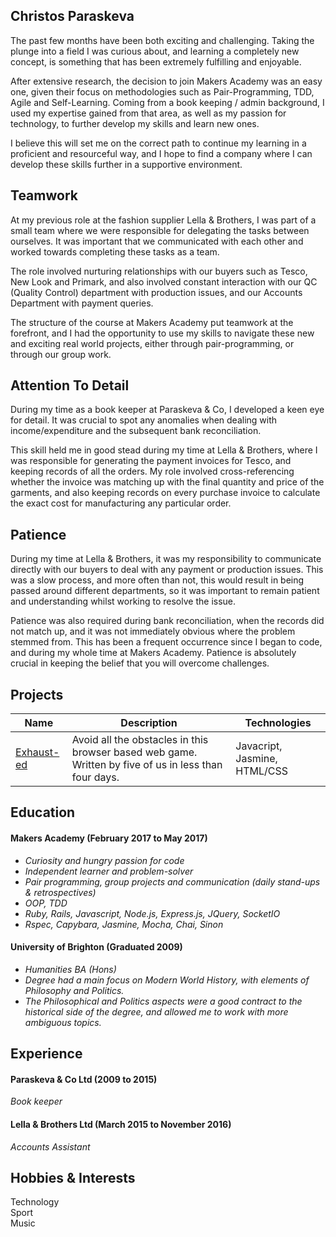 ## Christos Paraskeva


The past few months have been both exciting and challenging. Taking the plunge into a field I was curious about, and learning a completely new concept, is something that has been extremely fulfilling and enjoyable.

After extensive research, the decision to join Makers Academy was an easy one, given their focus on methodologies such as Pair-Programming, TDD, Agile and Self-Learning. Coming from a book keeping / admin background, I used my expertise gained from that area, as well as my passion for technology, to further develop my skills and learn new ones.

I believe this will set me on the correct path to continue my learning in a proficient and resourceful way, and I hope to find a company where I can develop these skills further in a supportive environment.


## Teamwork

At my previous role at the fashion supplier Lella & Brothers, I was part of a small team where we were responsible for delegating the tasks between ourselves.  It was important that we communicated with each other and worked towards completing these tasks as a team. 

The role involved nurturing relationships with our buyers such as Tesco, New Look and Primark, and also involved constant interaction with our QC (Quality Control) department with production issues, and our Accounts Department with payment queries.

The structure of the course at Makers Academy put teamwork at the forefront, and I had the opportunity to use my skills to navigate these new and exciting real world projects, either through pair-programming, or through our group work.

## Attention To Detail

During my time as a book keeper at Paraskeva & Co, I developed a keen eye for detail.  It was crucial to spot any anomalies when dealing with income/expenditure and the subsequent bank reconciliation. 

This skill held me in good stead during my time at Lella & Brothers, where I was responsible for generating the payment invoices for Tesco, and keeping records of all the orders. My role involved cross-referencing whether the invoice was matching up with the final quantity and price of the garments, and also keeping records on every purchase invoice to calculate the exact cost for manufacturing any particular order.  

## Patience

During my time at Lella & Brothers, it was my responsibility to communicate directly with our buyers to deal with any payment or production issues.  This was a slow process, and more often than not, this would result in being passed around different departments, so it was important to remain patient and understanding whilst working to resolve the issue.

Patience was also required during bank reconciliation, when the records did not match up, and it was not immediately obvious where the problem stemmed from.  This has been a frequent occurrence since I began to code, and during my whole time at Makers Academy.  Patience is absolutely crucial in keeping the belief that you will overcome challenges.

## Projects

Name | Description | Technologies
--- | --- | ---
[Exhaust-ed](https://github.com/Christos-Paraskeva/exhaust-ed) | Avoid all the obstacles in this browser based web game.  Written by five of us in less than four days. | Javacript, Jasmine, HTML/CSS

## Education

#### Makers Academy (February 2017 to May 2017)
* *Curiosity and hungry passion for code*
* *Independent learner and problem-solver*
* *Pair programming, group projects and communication (daily stand-ups & retrospectives)*
* *OOP, TDD*
* *Ruby, Rails, Javascript, Node.js, Express.js, JQuery, SocketIO*
* *Rspec, Capybara, Jasmine, Mocha, Chai, Sinon*

#### University of Brighton (Graduated 2009)
* *Humanities BA (Hons)*
* *Degree had a main focus on Modern World History, with elements of Philosophy and Politics.*
* *The Philosophical and Politics aspects were a good contract to the historical side of the degree, and allowed me to work with more ambiguous topics.*

## Experience

#### Paraskeva & Co Ltd (2009 to 2015)
*Book keeper*

#### Lella & Brothers Ltd (March 2015 to November 2016)
*Accounts Assistant*

## Hobbies & Interests

Technology <br />
Sport <br />
Music
